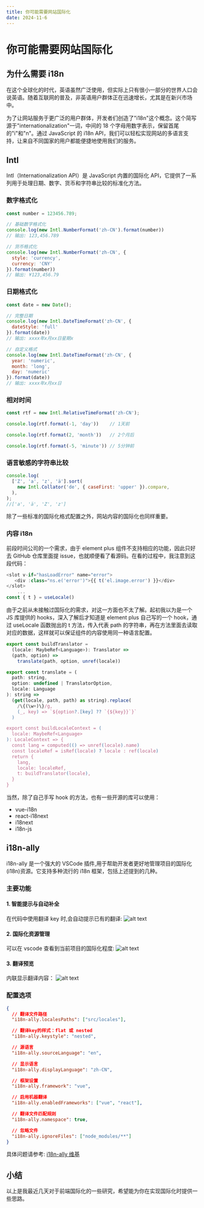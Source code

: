 ```yaml
---
title: 你可能需要网站国际化
date: 2024-11-6
---
```


# 你可能需要网站国际化

## 为什么需要 i18n

在这个全球化的时代，英语虽然广泛使用，但实际上只有很小一部分的世界人口会说英语。随着互联网的普及，非英语用户群体正在迅速增长，尤其是在新兴市场中。

为了让网站服务于更广泛的用户群体，开发者们创造了"i18n"这个概念。这个简写源于"internationalization"一词，中间的 18 个字母用数字表示，保留首尾的"i"和"n"。通过 JavaScript 的 i18n API，我们可以轻松实现网站的多语言支持，让来自不同国家的用户都能便捷地使用我们的服务。

## Intl

Intl（Internationalization API）是 JavaScript 内置的国际化 API，它提供了一系列用于处理日期、数字、货币和字符串比较的标准化方法。

### 数字格式化

```JavaScript
const number = 123456.789;

// 基础数字格式化
console.log(new Intl.NumberFormat('zh-CN').format(number))
// 输出: 123,456.789

// 货币格式化
console.log(new Intl.NumberFormat('zh-CN', {
  style: 'currency',
  currency: 'CNY'
}).format(number))
// 输出: ¥123,456.79
```

### 日期格式化

```JavaScript
const date = new Date();

// 完整日期
console.log(new Intl.DateTimeFormat('zh-CN', {
  dateStyle: 'full'
}).format(date))
// 输出: xxxx年x月xx日星期x

// 自定义格式
console.log(new Intl.DateTimeFormat('zh-CN', {
  year: 'numeric',
  month: 'long',
  day: 'numeric'
}).format(date))
// 输出: xxxx年x月xx日
```

### 相对时间

```JavaScript
const rtf = new Intl.RelativeTimeFormat('zh-CN');

console.log(rtf.format(-1, 'day'))    // 1天前

console.log(rtf.format(2, 'month'))   // 2个月后

console.log(rtf.format(-5, 'minute')) // 5分钟前
```

### 语言敏感的字符串比较

```JavaScript
console.log(
  ['Z', 'a', 'z', 'ä'].sort(
    new Intl.Collator('de', { caseFirst: 'upper' }).compare,
  ),
);
//['a', 'ä', 'Z', 'z']
```

除了一些标准的国际化格式配置之外，网站内容的国际化也同样重要。

### 内容 i18n

前段时间公司的一个需求，由于 element plus 组件不支持相应的功能，因此只好去 GitHub 仓库里面提 issue，也就顺便看了看源码。在看的过程中，我注意到这段代码：

```JavaScript
<slot v-if="hasLoadError" name="error">
   <div :class="ns.e('error')">{{ t('el.image.error') }}</div>
</slot>
    ...
const { t } = useLocale()
```

由于之前从未接触过国际化的需求，对这一方面也不太了解。起初我以为是一个 JS 库提供的 hooks，深入了解后才知道是 element plus 自己写的一个 hook，通过 useLocale 函数抛出的 t 方法，传入代表 path 的字符串，再在方法里面去读取对应的数据，这样就可以保证组件的内容使用同一种语言配置。

```JavaScript
export const buildTranslator =
  (locale: MaybeRef<Language>): Translator =>
  (path, option) =>
    translate(path, option, unref(locale))

export const translate = (
  path: string,
  option: undefined | TranslatorOption,
  locale: Language
): string =>
  (get(locale, path, path) as string).replace(
    /\{(\w+)\}/g,
    (_, key) => `${option?.[key] ?? `{${key}}`}`
  )

export const buildLocaleContext = (
  locale: MaybeRef<Language>
): LocaleContext => {
  const lang = computed(() => unref(locale).name)
  const localeRef = isRef(locale) ? locale : ref(locale)
  return {
    lang,
    locale: localeRef,
    t: buildTranslator(locale),
  }
}
```

当然，除了自己手写 hook 的方法，也有一些开源的库可以使用：

- vue-i18n
- react-i18next
- i18next
- i18n-js

## i18n-ally

i18n-ally 是一个强大的 VSCode 插件,用于帮助开发者更好地管理项目的国际化(i18n)资源。它支持多种流行的 i18n 框架，包括上述提到的几种。

### 主要功能

#### 1. 智能提示与自动补全

在代码中使用翻译 key 时,会自动提示已有的翻译:
![alt text](/image/i18n1.png)

#### 2. 国际化资源管理

可以在 vscode 查看到当前项目的国际化程度:
![alt text](/image/i18n2.png)

#### 3. 翻译预览

内联显示翻译内容：
![alt text](/image/i18n3.png)

### 配置选项

```json
{
  // 翻译文件路径
  "i18n-ally.localesPaths": ["src/locales"],

  // 翻译key的样式：flat 或 nested
  "i18n-ally.keystyle": "nested",

  // 源语言
  "i18n-ally.sourceLanguage": "en",

  // 显示语言
  "i18n-ally.displayLanguage": "zh-CN",

  // 框架设置
  "i18n-ally.framework": "vue",

  // 启用机器翻译
  "i18n-ally.enabledFrameworks": ["vue", "react"],

  // 翻译文件匹配规则
  "i18n-ally.namespace": true,

  // 忽略文件
  "i18n-ally.ignoreFiles": ["node_modules/**"]
}
```

具体问题请参考: [i18n-ally 维基](https://github.com/lokalise/i18n-ally/wiki)

## 小结

以上是我最近几天对于前端国际化的一些研究，希望能为你在实现国际化时提供一些思路。
